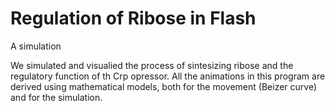 # Regulation of Ribose in Flash
A simulation

We simulated and visualied the process of sintesizing ribose and the regulatory function of th Crp opressor.
All the animations in this program are derived using mathematical models, both for the movement (Beizer curve) and for the simulation.
